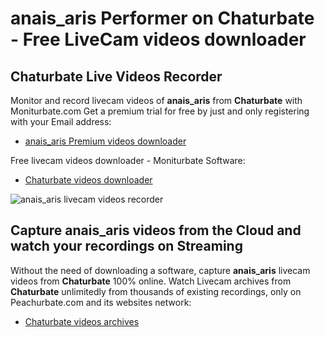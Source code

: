 # anais_aris Performer on Chaturbate - Free LiveCam videos downloader

## Chaturbate Live Videos Recorder

Monitor and record livecam videos of **anais_aris** from **Chaturbate** with Moniturbate.com
Get a premium trial for free by just and only registering with your Email address:
* [anais_aris Premium videos downloader](https://moniturbate.com/request-demo-licence-key.html)

Free livecam videos downloader - Moniturbate Software:
* [Chaturbate videos downloader](https://moniturbate.com/moniturbate-download-software.html)

![anais_aris livecam videos recorder](https://peachurnet.com/templates/moniturbate-software.png)


## Capture anais_aris videos from the Cloud and watch your recordings on Streaming

Without the need of downloading a software, capture **anais_aris** livecam videos from **Chaturbate** 100% online.
Watch Livecam archives from **Chaturbate** unlimitedly from thousands of existing recordings, only on Peachurbate.com and its websites network:
* [Chaturbate videos archives](https://peachurnet.com/)